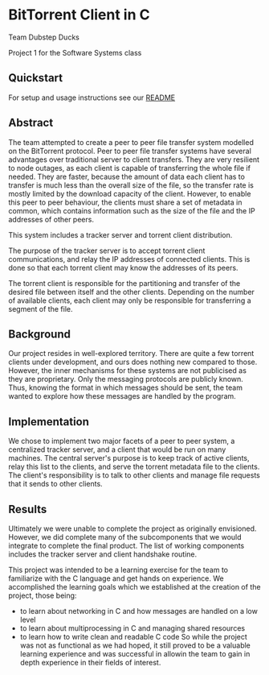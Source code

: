 # BitTorrent Client in C
Team Dubstep Ducks

Project 1 for the Software Systems class

## Quickstart
For setup and usage instructions see our [README](./readme.md)

## Abstract
The team attempted to create a peer to peer file transfer system modelled on the BitTorrent protocol. Peer to peer file transfer systems have several advantages over traditional server to client transfers. They are very resilient to node outages, as each client is capable of transferring the whole file if needed. They are faster, because the amount of data each client has to transfer is much less than the overall size of the file, so the transfer rate is mostly limited by the download capacity of the client. However, to enable this peer to peer behaviour, the clients must share a set of metadata in common, which contains information such as the size of the file and the IP addresses of other peers. 

This system includes a tracker server and torrent client distribution. 

The purpose of the tracker server is to accept torrent client communications, and relay the IP addresses of connected clients. This is done so that each torrent client may know the addresses of its peers.

The torrent client is responsible for the partitioning and transfer of the desired file between itself and the other clients. Depending on the number of available clients, each client may only be responsible for transferring a segment of the file.

## Background
Our project resides in well-explored territory. There are quite a few torrent clients under development, and ours does nothing new compared to those. However, the inner mechanisms for these systems are not publicised as they are proprietary. Only the messaging protocols are publicly known. Thus, knowing the format in which messages should be sent, the team wanted to explore how these messages are handled by the program. 

## Implementation
We chose to implement two major facets of a peer to peer system, a centralized tracker server, and a client that would be run on many machines. The central server's purpose is to keep track of active clients, relay this list to the clients, and serve the torrent metadata file to the clients. The client's responsibility is to talk to other clients and manage file requests that it sends to other clients.

## Results
Ultimately we were unable to complete the project as originally envisioned. However, we did complete many of the subcomponents that we would integrate to complete the final product. The list of working components includes the tracker server and client handshake routine.

<examples of working stuff here>

This project was intended to be a learning exercise for the team to familiarize with the C language and get hands on experience. We accomplished the learning goals which we established at the creation of the project, those being:
* to learn about networking in C and how messages are handled on a low level
* to learn about multiprocessing in C and managing shared resources
* to learn how to write clean and readable C code
So while the project was not as functional as we had hoped, it still proved to be a valuable learning experience and was successful in allowin the team to gain in depth experience in their fields of interest.
